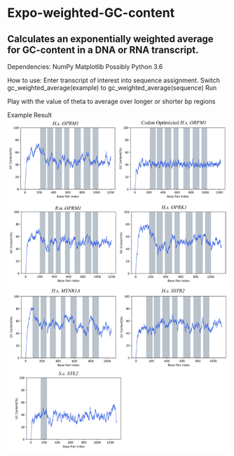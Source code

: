 # Expo-weighted-GC-content
## Calculates an exponentially weighted average for GC-content in a DNA or RNA transcript.


Dependencies:
NumPy 
Matplotlib
Possibly Python 3.6 

How to use:
Enter transcript of interest into sequence assignment.
Switch gc_weighted_average(example) to gc_weighted_average(sequence)
Run


Play with the value of theta to average over longer or shorter bp regions

Example Result
![Example_Figure](https://github.com/WillCheney/Expo-weighted-GC-content/blob/master/GC-content%20of%20Class%20A%20GPCR.png)


